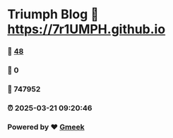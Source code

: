 # Triumph Blog :link: https://7r1UMPH.github.io 
### :page_facing_up: [48](https://7r1UMPH.github.io/tag.html) 
### :speech_balloon: 0 
### :hibiscus: 747952 
### :alarm_clock: 2025-03-21 09:20:46 
### Powered by :heart: [Gmeek](https://github.com/Meekdai/Gmeek)

